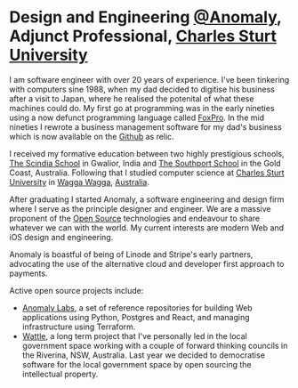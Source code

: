 # Design and Engineering [@Anomaly](https://github.com/anomaly), Adjunct Professional, [Charles Sturt University](https://www.csu.edu.au)

I am software engineer with over 20 years of experience. I've been tinkering with computers sine 1988, when my dad decided to digitise his business after a visit to Japan, where he realised the potenital of what these machines could do. My first go at programming was in the early nineties using a now defunct programming language called [FoxPro](https://en.wikipedia.org/wiki/FoxPro). In the mid nineties I rewrote a business management software for my dad's business which is now available on the [Github](https://github.com/devraj/zoom) as relic.

I received my formative education between two highly prestigious schools, [The Scindia School](https://en.wikipedia.org/wiki/Scindia_School) in Gwalior, India and [The Southport School](https://en.wikipedia.org/wiki/Southport_School) in the Gold Coast, Australia.
Following that I studied computer science at [Charles Sturt University](https://www.csu.edu.au) in [Wagga Wagga](https://en.wikipedia.org/wiki/Wagga_Wagga), [Australia](https://en.wikipedia.org/wiki/Australia).

After graduating I started Anomaly, a software engineering and design firm where I serve as the principle designer and engineer. We are a massive proponent of the [Open Source](https://en.wikipedia.org/wiki/Open_source) technologies and endeavour to share whatever we can with the world. My current interests are modern Web and iOS design and engineering.

Anomaly is boastful of being of Linode and Stripe's early partners, advocating the use of the alternative cloud and developer first approach to payments.

Active open source projects include:
- [Anomaly Labs](https://github.com/anomaly), a set of reference repositories for building Web applications using Python, Postgres and React, and managing infrastructure using Terraform.
- [Wattle](https://github.com/wattlehq), a long term project that I've personally led in the local government space working with a couple of forward thinking councils in the Riverina, NSW, Australia. Last year we decided to democratise software for the local government space by open sourcing the intellectual property.